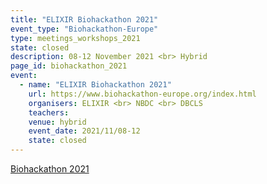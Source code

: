 ```yaml
---
title: "ELIXIR Biohackathon 2021"
event_type: "Biohackathon-Europe"
type: meetings_workshops_2021
state: closed
description: 08-12 November 2021 <br> Hybrid
page_id: biohackathon_2021
event:
  - name: "ELIXIR Biohackathon 2021"
    url: https://www.biohackathon-europe.org/index.html
    organisers: ELIXIR <br> NBDC <br> DBCLS
    teachers: 
    venue: hybrid
    event_date: 2021/11/08-12
    state: closed
---
```


[Biohackathon 2021](https://www.biohackathon-europe.org/index.html)


<br>
